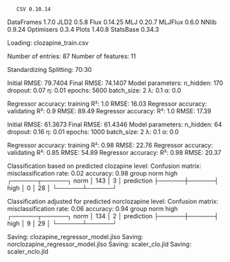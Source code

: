        CSV 0.10.14
DataFrames 1.7.0
      JLD2 0.5.8
      Flux 0.14.25
       MLJ 0.20.7
   MLJFlux 0.6.0
     NNlib 0.9.24
Optimisers 0.3.4
     Plots 1.40.8
 StatsBase 0.34.3

Loading: clozapine_train.csv

Number of entries: 87
Number of features: 11

Standardizing
Splitting: 70:30

Initial RMSE: 79.7404
Final RMSE: 74.1407
Model parameters:
  n_hidden: 170
  dropout: 0.07
  η: 0.01
  epochs: 5600
  batch_size: 2
  λ: 0.1
  α: 0.0

Regressor accuracy: training
  R²: 1.0
  RMSE: 16.03
Regressor accuracy: validating
  R²: 0.9
  RMSE: 89.49
Regressor accuracy:
  R²: 1.0
  RMSE: 17.39

Initial RMSE: 61.3673
Final RMSE: 61.4346
Model parameters:
  n_hidden: 64
  dropout: 0.16
  η: 0.01
  epochs: 1000
  batch_size: 2
  λ: 0.1
  α: 0.0

Regressor accuracy: training
  R²: 0.98
  RMSE: 22.76
Regressor accuracy: validating
  R²: 0.85
  RMSE: 54.89
Regressor accuracy:
  R²: 0.98
  RMSE: 20.37

Classification based on predicted clozapine level:
Confusion matrix:
  misclassification rate: 0.02
  accuracy: 0.98
                     group
                  norm   high   
                ┌──────┬──────┐
           norm │  143 │    3 │
prediction      ├──────┼──────┤
           high │    0 │   28 │
                └──────┴──────┘
         
Classification adjusted for predicted norclozapine level:
Confusion matrix:
  misclassification rate: 0.06
  accuracy: 0.94
                     group
                  norm   high   
                ┌──────┬──────┐
           norm │  134 │    2 │
prediction      ├──────┼──────┤
           high │    9 │   29 │
                └──────┴──────┘
         
Saving: clozapine_regressor_model.jlso
Saving: norclozapine_regressor_model.jlso
Saving: scaler_clo.jld
Saving: scaler_nclo.jld

